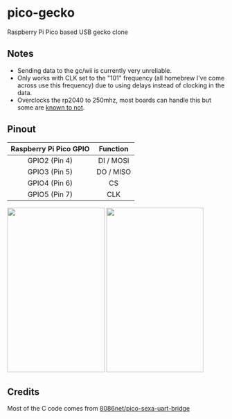 # pico-gecko
Raspberry Pi Pico based USB gecko clone

Notes
-----
- Sending data to the gc/wii is currently very unreliable.
- Only works with CLK set to the "101" frequency (all homebrew I've come across use this frequency) due to using delays instead of clocking in the data.
- Overclocks the rp2040 to 250mhz, most boards can handle this but some are [known to not](https://github.com/Noltari/pico-uart-bridge/issues/11#issuecomment-2048104347).

Pinout
------
| Raspberry Pi Pico GPIO | Function |
|:----------------------:|:--------:|
| GPIO2 (Pin 4)          | DI / MOSI |
| GPIO3 (Pin 5)          | DO / MISO |
| GPIO4 (Pin 6)          | CS |
| GPIO5 (Pin 7)          | CLK |

<img src="https://github.com/user-attachments/assets/f31dfe66-b884-448e-9230-c3edcb3adca5" width="224.75" height="379.75">
<img src="https://github.com/user-attachments/assets/1fef3ac4-c165-4bba-9962-3b80aac4da0e" width="224.75" height="379.75">

Credits
-------
Most of the C code comes from [8086net/pico-sexa-uart-bridge](https://github.com/8086net/pico-sexa-uart-bridge)
